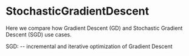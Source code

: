 # StochasticGradientDescent

Here we compare how Gradient Descent (GD) and Stochastic Gradient Descent (SGD) use cases.

SGD:
  -- incremental and iterative optimization of Gradient Descent
